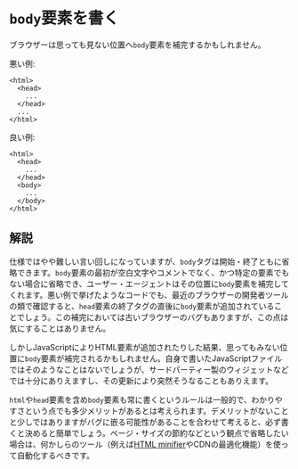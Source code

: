 # `body`要素を書く

ブラウザーは思っても見ない位置へ`body`要素を補完するかもしれません。

悪い例:

    <html>
      <head>
        ...
      </head>
      ...
    </html>

良い例:

    <html>
      <head>
        ...
      </head>
      <body>
        ...
      </body>
    </html>


## 解説

仕様ではやや難しい言い回しになっていますが、`body`タグは開始・終了ともに省略できます。`body`要素の最初が空白文字やコメントでなく、かつ特定の要素でもない場合に省略でき、ユーザー・エージェントはその位置に`body`要素を補完してくれます。悪い例で挙げたようなコードでも、最近のブラウザーの開発者ツールの類で確認すると、`head`要素の終了タグの直後に`body`要素が追加されていることでしょう。この補完においては古いブラウザーのバグもありますが、この点は気にすることはありません。

しかしJavaScriptによりHTML要素が追加されたりした結果、思ってもみない位置に`body`要素が補完されるかもしれません。自身で書いたJavaScriptファイルではそのようなことはないでしょうが、サードパーティー製のウィジェットなどでは十分にありえますし、その更新により突然そうなることもありえます。

`html`や`head`要素を含め`body`要素も常に書くというルールは一般的で、わかりやすさという点でも多少メリットがあるとは考えられます。デメリットがないことと少しではありますがバグに嵌る可能性があることを合わせて考えると、必ず書くと決めると簡単でしょう。ページ・サイズの節約などという観点で省略したい場合は、何かしらのツール（例えば[HTML minifier][1]やCDNの最適化機能）を使って自動化するべきです。


[1]: http://kangax.github.io/html-minifier/
